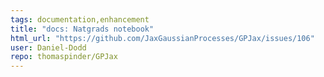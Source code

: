 ```yaml
---
tags: documentation,enhancement
title: "docs: Natgrads notebook"
html_url: "https://github.com/JaxGaussianProcesses/GPJax/issues/106"
user: Daniel-Dodd
repo: thomaspinder/GPJax
---
```


